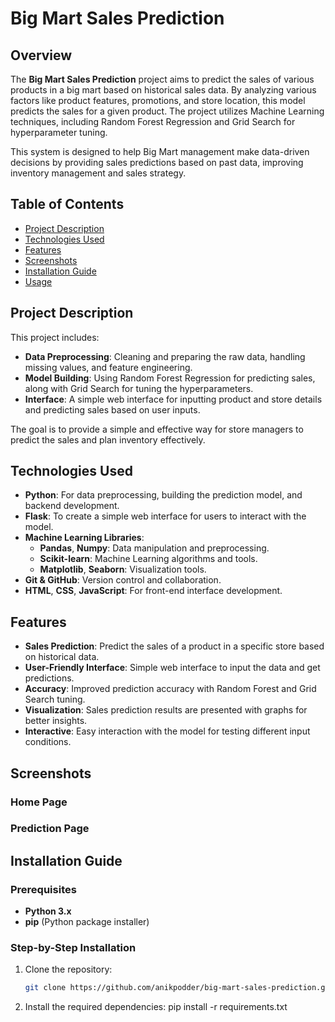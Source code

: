 # Big Mart Sales Prediction

## Overview
The **Big Mart Sales Prediction** project aims to predict the sales of various products in a big mart based on historical sales data. By analyzing various factors like product features, promotions, and store location, this model predicts the sales for a given product. The project utilizes Machine Learning techniques, including Random Forest Regression and Grid Search for hyperparameter tuning.

This system is designed to help Big Mart management make data-driven decisions by providing sales predictions based on past data, improving inventory management and sales strategy.

## Table of Contents
- [Project Description](#project-description)
- [Technologies Used](#technologies-used)
- [Features](#features)
- [Screenshots](#screenshots)
- [Installation Guide](#installation-guide)
- [Usage](#usage)

## Project Description
This project includes:

- **Data Preprocessing**: Cleaning and preparing the raw data, handling missing values, and feature engineering.
- **Model Building**: Using Random Forest Regression for predicting sales, along with Grid Search for tuning the hyperparameters.
- **Interface**: A simple web interface for inputting product and store details and predicting sales based on user inputs.

The goal is to provide a simple and effective way for store managers to predict the sales and plan inventory effectively.

## Technologies Used
- **Python**: For data preprocessing, building the prediction model, and backend development.
- **Flask**: To create a simple web interface for users to interact with the model.
- **Machine Learning Libraries**:
  - **Pandas**, **Numpy**: Data manipulation and preprocessing.
  - **Scikit-learn**: Machine Learning algorithms and tools.
  - **Matplotlib**, **Seaborn**: Visualization tools.
- **Git & GitHub**: Version control and collaboration.
- **HTML**, **CSS**, **JavaScript**: For front-end interface development.

## Features
- **Sales Prediction**: Predict the sales of a product in a specific store based on historical data.
- **User-Friendly Interface**: Simple web interface to input the data and get predictions.
- **Accuracy**: Improved prediction accuracy with Random Forest and Grid Search tuning.
- **Visualization**: Sales prediction results are presented with graphs for better insights.
- **Interactive**: Easy interaction with the model for testing different input conditions.

## Screenshots

### Home Page


### Prediction Page

## Installation Guide

### Prerequisites
- **Python 3.x**
- **pip** (Python package installer)

### Step-by-Step Installation

1. Clone the repository:
   ```bash
   git clone https://github.com/anikpodder/big-mart-sales-prediction.git

2. Install the required dependencies:
pip install -r requirements.txt
